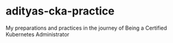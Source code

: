 # adityas-cka-practice
My preparations and practices in the journey of Being a Certified Kubernetes Administrator
